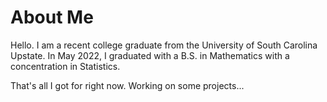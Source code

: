 # About Me

Hello. I am a recent college graduate from the University of South Carolina Upstate. In May 2022, I graduated with a B.S. in Mathematics with a concentration in Statistics. 

That's all I got for right now. Working on some projects...


